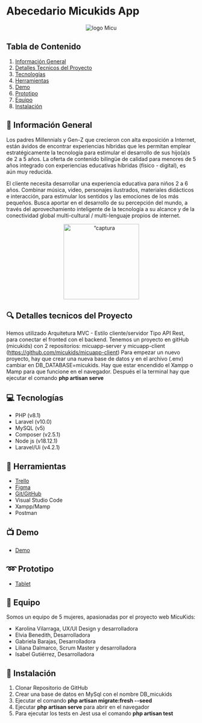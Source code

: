 # Abecedario Micukids App
<p align="center"><img alt="logo Micu" src="https://user-images.githubusercontent.com/116796010/227530138-e7495657-2221-4971-9c2c-0784ad0814ab.png"></p>

## Tabla de Contenido

1. [Información General](#información-general)
2. [Detalles Tecnicos del Proyecto](#detalles-tecnicos-del-proyecto)
3. [Tecnologías](#tecnologías)
4. [Herramientas](#herramientas)
5. [Demo](#demo)
6. [Prototipo](#prototipo)
7. [Equipo](#equipo)
8. [Instalación](#instalación)

## :page_facing_up: Información General

Los padres Millennials y Gen-Z que crecieron con alta exposición a Internet, están ávidos de encontrar experiencias híbridas que les permitan emplear estratégicamente la tecnología para estimular el desarrollo de sus hijo(a)s de 2 a 5 años. La oferta de contenido bilingüe de calidad para menores de 5 años integrado con experiencias educativas híbridas (físico - digital), es aún muy reducida.

El cliente necesita desarrollar una experiencia educativa para niños 2 a 6 años. Combinar música, video, personajes ilustrados, materiales didácticos e interacción, para estimular los sentidos y las emociones de los más pequeños. Busca aportar en el desarrollo de su percepción del mundo, a través del aprovechamiento inteligente de la tecnología a su alcance y de la conectividad global multi-cultural / multi-lenguaje propios de internet.
<p align="center"><img width="200" alt=“captura home” src="https://user-images.githubusercontent.com/116796494/227921674-8ea4bb3e-74ba-4e69-acea-534b49feffbd.png"></p>

## :mag: Detalles tecnicos del Proyecto

Hemos utilizado Arquitetura MVC - Estilo cliente/servidor
Tipo API Rest, para conectar el fronted con el backend.
Tenemos un proyecto en gitHub (micukids) con 2 repositorios: micuapp-server y micuapp-client (https://github.com/micukids/micuapp-client)
Para empezar un nuevo proyecto, hay que crear una nueva base de datos y en el archivo (.env) cambiar en DB_DATABASE=micukids.
Hay que estar encendido el Xampp o Mamp para que funcione en el navegador. Después el la terminal hay que ejecutar el comando **php artisan serve**


## :computer: Tecnologías

* PHP (v8.1)
* Laravel (v10.0)
* MySQL (v5)
* Composer (v2.5.1)
* Node js (v18.12.1) 
* Laravel/Ui (v4.2.1)

## :hammer: Herramientas

* [Trello](https://trello.com/b/0PCr9sIS/micukids)
* [Figma](https://www.figma.com/file/2Pv4uqNt5yERWkZO1Y2qsj/MicuKids?node-id=26-2&t=LuyHpaBODO5eLfgr-0)
* [Git/GitHub](https://github.com/orgs/micukids/repositories)
* Visual Studio Code
* Xampp/Mamp
* Postman

## :tv: Demo

* [Demo]()

## :loop: Prototipo

* [Tablet](https://www.figma.com/file/2Pv4uqNt5yERWkZO1Y2qsj/MicuKids?node-id=26-2&t=LuyHpaBODO5eLfgr-0)

## :two_women_holding_hands: Equipo
Somos un equipo de 5 mujeres, apasionadas por el proyecto web MicuKids:

- Karolina Vilarraga, UX/UI Design y desarrolladora
- Elvia Benedith, Desarrolladora
- Gabriela Barajas, Desarrolladora
- Liliana Dalmarco, Scrum Master y desarrolladora
- Isabel Gutiérrez, Desarrolladora


## :link: Instalación
1. Clonar Repositorio de GitHub
2. Crear una base de datos en MySql con el nombre DB_micukids
3. Ejecutar el comando **php artisan migrate:fresh --seed**
4. Ejecutar **php artisan serve** para abrir en el navegador
5. Para ejecutar los tests en Jest usa el comando **php artisan test**
